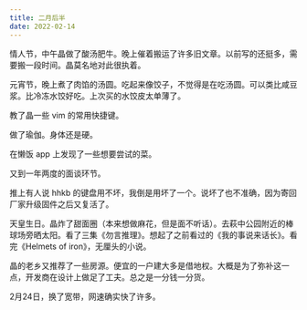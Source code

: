 ```yaml
---
title: 二月后半
date: 2022-02-14
---
```

情人节，中午晶做了酸汤肥牛。晚上催着搬运了许多旧文章。以前写的还挺多，需要搬一段时间。晶莫名地对此很执着。

元宵节，晚上煮了肉馅的汤圆。吃起来像饺子，不觉得是在吃汤圆。可以类比咸豆浆。比冷冻水饺好吃。上次买的水饺皮太单薄了。

教了晶一些 vim 的常用快捷键。

做了瑜伽。身体还是硬。

在懒饭 app 上发现了一些想要尝试的菜。

又到一年两度的面谈环节。

推上有人说 hhkb 的键盘用不坏，我倒是用坏了一个。说坏了也不准确，因为寄回厂家升级固件之后又复活了。

天皇生日。晶炸了甜面圈（本来想做麻花，但是面不听话）。去萩中公园附近的棒球场旁晒太阳。看了三集《勿言推理》。想起了之前看过的《我的事说来话长》。看完《Helmets of iron》，无厘头的小说。

晶的老乡又推荐了一些房源。便宜的一户建大多是借地权。大概是为了弥补这一点，开发商在设计上做足了工夫。总之是一分钱一分货。

2月24日，换了宽带，网速确实快了许多。

